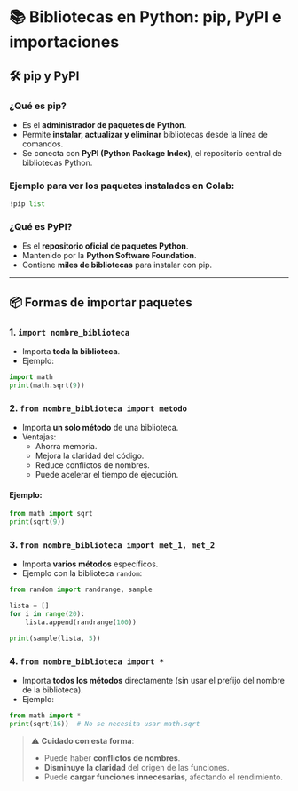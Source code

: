 # 📚 Bibliotecas en Python: pip, PyPI e importaciones

## 🛠️ pip y PyPI

### ¿Qué es pip?
- Es el **administrador de paquetes de Python**.
- Permite **instalar, actualizar y eliminar** bibliotecas desde la línea de comandos.
- Se conecta con **PyPI (Python Package Index)**, el repositorio central de bibliotecas Python.

### Ejemplo para ver los paquetes instalados en Colab:
```python
!pip list
```

### ¿Qué es PyPI?
- Es el **repositorio oficial de paquetes Python**.
- Mantenido por la **Python Software Foundation**.
- Contiene **miles de bibliotecas** para instalar con pip.

---

## 📦 Formas de importar paquetes

### 1. `import nombre_biblioteca`
- Importa **toda la biblioteca**.
- Ejemplo:
```python
import math
print(math.sqrt(9))
```

### 2. `from nombre_biblioteca import metodo`
- Importa **un solo método** de una biblioteca.
- Ventajas:
  - Ahorra memoria.
  - Mejora la claridad del código.
  - Reduce conflictos de nombres.
  - Puede acelerar el tiempo de ejecución.

#### Ejemplo:
```python
from math import sqrt
print(sqrt(9))
```

### 3. `from nombre_biblioteca import met_1, met_2`
- Importa **varios métodos** específicos.
- Ejemplo con la biblioteca `random`:
```python
from random import randrange, sample

lista = []
for i in range(20):
    lista.append(randrange(100))

print(sample(lista, 5))
```

### 4. `from nombre_biblioteca import *`
- Importa **todos los métodos** directamente (sin usar el prefijo del nombre de la biblioteca).
- Ejemplo:
```python
from math import *
print(sqrt(16))  # No se necesita usar math.sqrt
```

> ⚠️ **Cuidado con esta forma**:
> - Puede haber **conflictos de nombres**.
> - **Disminuye la claridad** del origen de las funciones.
> - Puede **cargar funciones innecesarias**, afectando el rendimiento.